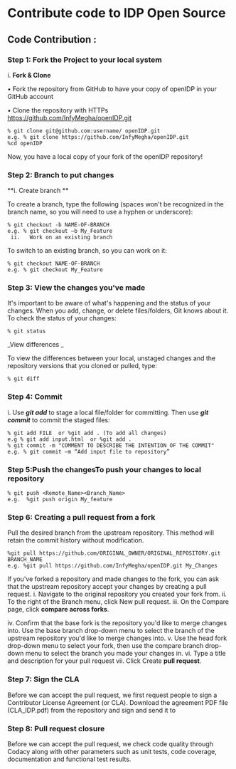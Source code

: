 
# Contribute code to IDP Open Source

## Code Contribution :

### Step 1: Fork the Project to your local system
i.	 **Fork & Clone**

•	Fork the repository from GitHub to have your copy of openIDP in your GitHub account 

•	Clone the repository with HTTPs https://github.com/InfyMegha/openIDP.git

````
% git clone git@github.com:username/ openIDP.git
e.g. % git clone https://github.com/InfyMegha/openIDP.git
%cd openIDP
````

Now, you have a local copy of your fork of the openIDP repository!

### Step 2:  Branch to put changes

**i. Create branch **

   To create a branch, type the following (spaces won't be recognized in the branch name, so you will need to use a hyphen or underscore):
````
% git checkout -b NAME-OF-BRANCH
e.g. % git checkout –b My_Feature
 ii.   Work on an existing branch 
````
To switch to an existing branch, so you can work on it:

````
% git checkout NAME-OF-BRANCH
e.g. % git checkout My_Feature
````

### Step 3:  View the changes you've made 

It's important to be aware of what's happening and the status of your changes. When you add, change, or delete files/folders, Git knows about it. To check the status of your changes:

````
% git status
````

_View differences _

To view the differences between your local, unstaged changes and the repository versions that you cloned or pulled, type:
````
% git diff
````

### Step 4: Commit

i. Use _**git add**_ to stage a local file/folder for committing. Then use _**git commit**_ to commit the staged files:

````
% git add FILE  or %git add . (To add all changes)
e.g % git add input.html  or %git add .
% git commit -m "COMMENT TO DESCRIBE THE INTENTION OF THE COMMIT"
e.g. % git commit –m “Add input file to repository”
````
 
### Step 5:Push the changesTo push your changes to local repository

````
% git push <Remote_Name><Branch_Name>
e.g.  %git push origin My_feature
````

### Step 6: Creating a pull request from a fork

Pull the desired branch from the upstream repository. This method will retain the commit history
without modification.

````
%git pull https://github.com/ORIGINAL_OWNER/ORIGINAL_REPOSITORY.git BRANCH_NAME
e.g. %git pull https://github.com/InfyMegha/openIDP.git My_Changes
````
If you've forked a repository and made changes to the fork, you can ask that the upstream repository accept your changes by creating a pull request.
i.	Navigate to the original repository you created your fork from.
ii.	To the right of the Branch menu, click New pull request.
iii.	On the Compare page, click **compare across forks**.


iv.	Confirm that the base fork is the repository you'd like to merge changes into. Use the base branch drop-down menu to select the branch of the upstream repository you'd like to merge changes into.
v.	Use the head fork drop-down menu to select your fork, then use the compare branch drop-down menu to select the branch you made your changes in.
vi.	Type a title and description for your pull request
vii.	Click Create **pull request**.
 

### Step 7: Sign the CLA

Before we can accept the pull request, we first request people to sign a Contributor License Agreement (or CLA). Download the agreement PDF file (CLA_IDP.pdf) from the repository and sign and send it to [](IDP_OSS@infosys.com)
###  
### Step 8: Pull request closure

Before we can accept the pull request, we check code quality through Codacy along with other parameters such as unit tests, code coverage, documentation and functional test results. 

